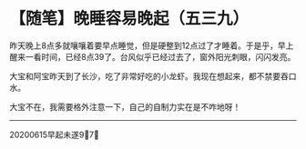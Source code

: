 # 【随笔】晚睡容易晚起（五三九）

昨天晚上8点多就嚷嚷着要早点睡觉，但是硬整到12点过了才睡着。于是乎，早上醒来一看时间，已经8点39了。台风似乎已经过去了，窗外阳光刺眼，闪闪发亮。

大宝和阿宝昨天到了长沙，吃了非常好吃的小龙虾。我现在想起来，都不禁要吞口水。

大宝不在，我需要格外注意一下，自己的自制力实在是不咋地呀！

----

20200615早起未遂9⃣️7⃣️